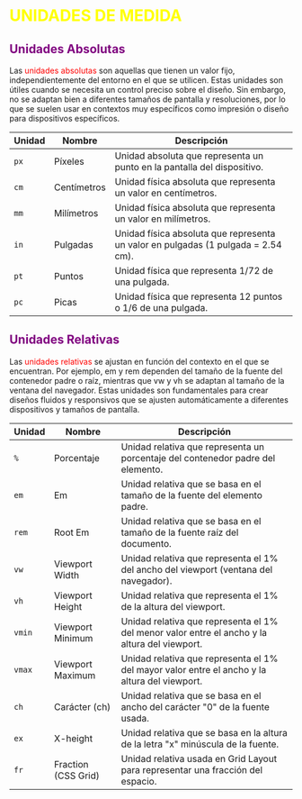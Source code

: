 # <span style="color:yellow">UNIDADES DE MEDIDA


## <span style="color: purple">Unidades Absolutas
Las <span style="color:red">unidades absolutas </span>son aquellas que tienen un valor fijo, independientemente del entorno en el que se utilicen. Estas unidades son útiles cuando se necesita un control preciso sobre el diseño. Sin embargo, no se adaptan bien a diferentes tamaños de pantalla y resoluciones, por lo que se suelen usar en contextos muy específicos como impresión o diseño para dispositivos específicos.

| **Unidad** | **Nombre**           | **Descripción**                                                                 |
|------------|----------------------|---------------------------------------------------------------------------------|
| `px`       | Píxeles              | Unidad absoluta que representa un punto en la pantalla del dispositivo.          |
| `cm`       | Centímetros          | Unidad física absoluta que representa un valor en centímetros.                   |
| `mm`       | Milímetros           | Unidad física absoluta que representa un valor en milímetros.                    |
| `in`       | Pulgadas             | Unidad física absoluta que representa un valor en pulgadas (1 pulgada = 2.54 cm).|
| `pt`       | Puntos               | Unidad física que representa 1/72 de una pulgada.                                |
| `pc`       | Picas                | Unidad física que representa 12 puntos o 1/6 de una pulgada.                     |


## <span style="color: purple">Unidades Relativas
Las  <span style="color:red">unidades relativas</span> se ajustan en función del contexto en el que se encuentran. Por ejemplo, em y rem dependen del tamaño de la fuente del contenedor padre o raíz, mientras que vw y vh se adaptan al tamaño de la ventana del navegador. Estas unidades son fundamentales para crear diseños fluidos y responsivos que se ajusten automáticamente a diferentes dispositivos y tamaños de pantalla.

| **Unidad** | **Nombre**           | **Descripción**                                                                 |
|------------|----------------------|---------------------------------------------------------------------------------|
| `%`        | Porcentaje           | Unidad relativa que representa un porcentaje del contenedor padre del elemento.  |
| `em`       | Em                   | Unidad relativa que se basa en el tamaño de la fuente del elemento padre.        |
| `rem`      | Root Em              | Unidad relativa que se basa en el tamaño de la fuente raíz del documento.        |
| `vw`       | Viewport Width       | Unidad relativa que representa el 1% del ancho del viewport (ventana del navegador). |
| `vh`       | Viewport Height      | Unidad relativa que representa el 1% de la altura del viewport.                 |
| `vmin`     | Viewport Minimum     | Unidad relativa que representa el 1% del menor valor entre el ancho y la altura del viewport. |
| `vmax`     | Viewport Maximum     | Unidad relativa que representa el 1% del mayor valor entre el ancho y la altura del viewport. |
| `ch`       | Carácter (ch)        | Unidad relativa que se basa en el ancho del carácter "0" de la fuente usada.     |
| `ex`       | X-height             | Unidad relativa que se basa en la altura de la letra "x" minúscula de la fuente. |
| `fr`       | Fraction (CSS Grid)  | Unidad relativa usada en Grid Layout para representar una fracción del espacio.  |



